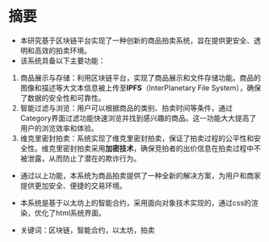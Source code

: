 # 摘要
- 本研究基于区块链平台实现了一种创新的商品拍卖系统，旨在提供更安全、透明和高效的拍卖环境。
- 该系统具备以下主要功能：
1. 商品展示与存储：利用区块链平台，实现了商品展示和文件存储功能。商品的图像和描述等大文本信息被上传至**IPFS**（InterPlanetary File System），确保了数据的安全性和可靠性。
2. 智能过滤与浏览：用户可以根据商品的类别、拍卖时间等条件，通过Category界面过滤功能快速浏览并找到感兴趣的商品。这一功能大大提高了用户的浏览效率和体验。
3. 维克里密封拍卖：系统实现了维克里密封拍卖，保证了拍卖过程的公平性和安全性。维克里密封拍卖采用**加密技术**，确保竞拍者的出价信息在拍卖过程中不被泄露，从而防止了潜在的欺诈行为。
- 通过以上功能，本系统为商品拍卖提供了一种全新的解决方案，为用户和商家提供更加安全、便捷的交易环境。
- 本系统是基于以太坊上的智能合约，采用面向对象技术实现的，通过css的渲染，优化了html系统界面。

- 关键词：区块链，智能合约，以太坊，拍卖
